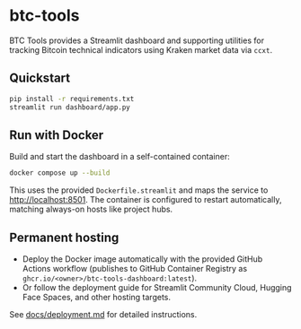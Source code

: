 # btc-tools

BTC Tools provides a Streamlit dashboard and supporting utilities for tracking
Bitcoin technical indicators using Kraken market data via `ccxt`.

## Quickstart

```bash
pip install -r requirements.txt
streamlit run dashboard/app.py
```

## Run with Docker

Build and start the dashboard in a self-contained container:

```bash
docker compose up --build
```

This uses the provided `Dockerfile.streamlit` and maps the service to
<http://localhost:8501>. The container is configured to restart automatically,
matching always-on hosts like project hubs.

## Permanent hosting

- Deploy the Docker image automatically with the provided GitHub Actions workflow
  (publishes to GitHub Container Registry as
  `ghcr.io/<owner>/btc-tools-dashboard:latest`).
- Or follow the deployment guide for Streamlit Community Cloud, Hugging Face
  Spaces, and other hosting targets.

See [docs/deployment.md](docs/deployment.md) for detailed instructions.
